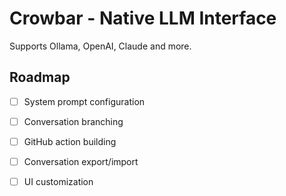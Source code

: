 # Crowbar - Native LLM Interface

Supports Ollama, OpenAI, Claude and more.

## Roadmap

- [ ] System prompt configuration
- [ ] Conversation branching
- [ ] GitHub action building
- [ ] Conversation export/import
- [ ] UI customization


